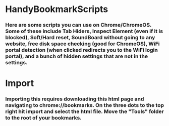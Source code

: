 # HandyBookmarkScripts
### Here are some scripts you can use on Chrome/ChromeOS. Some of these include Tab Hiders, Inspect Element (even if it is blocked), Soft/Hard reset, SoundBoard without going to any website, free disk space checking (good for ChromeOS), WiFi portal detection (when clicked redirects you to the WiFi login portal), and a bunch of hidden settings that are not in the settings.


# Import 
### Importing this requires downloading this html page and navigating to chrome://bookmarks. On the three dots to the top right hit import and select the html file. Move the "Tools" folder to the root of your bookmarks.
